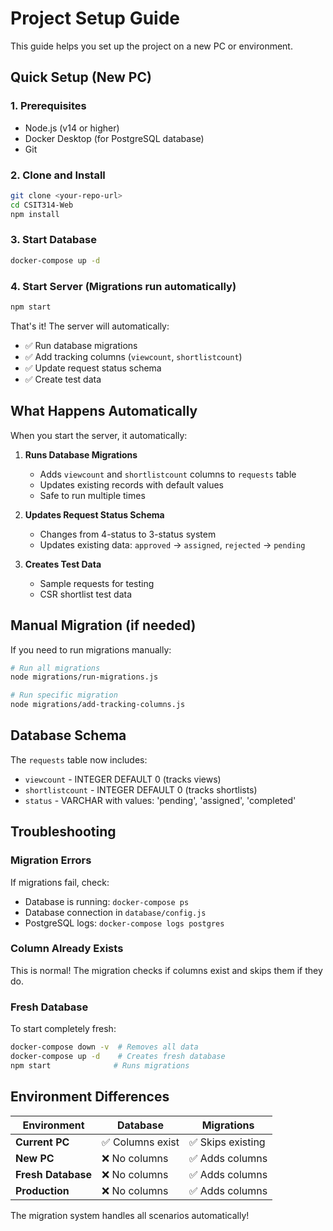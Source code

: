 # Project Setup Guide

This guide helps you set up the project on a new PC or environment.

## Quick Setup (New PC)

### 1. Prerequisites
- Node.js (v14 or higher)
- Docker Desktop (for PostgreSQL database)
- Git

### 2. Clone and Install
```bash
git clone <your-repo-url>
cd CSIT314-Web
npm install
```

### 3. Start Database
```bash
docker-compose up -d
```

### 4. Start Server (Migrations run automatically)
```bash
npm start
```

That's it! The server will automatically:
- ✅ Run database migrations
- ✅ Add tracking columns (`viewcount`, `shortlistcount`)
- ✅ Update request status schema
- ✅ Create test data

## What Happens Automatically

When you start the server, it automatically:

1. **Runs Database Migrations**
   - Adds `viewcount` and `shortlistcount` columns to `requests` table
   - Updates existing records with default values
   - Safe to run multiple times

2. **Updates Request Status Schema**
   - Changes from 4-status to 3-status system
   - Updates existing data: `approved` → `assigned`, `rejected` → `pending`

3. **Creates Test Data**
   - Sample requests for testing
   - CSR shortlist test data

## Manual Migration (if needed)

If you need to run migrations manually:

```bash
# Run all migrations
node migrations/run-migrations.js

# Run specific migration
node migrations/add-tracking-columns.js
```

## Database Schema

The `requests` table now includes:
- `viewcount` - INTEGER DEFAULT 0 (tracks views)
- `shortlistcount` - INTEGER DEFAULT 0 (tracks shortlists)
- `status` - VARCHAR with values: 'pending', 'assigned', 'completed'

## Troubleshooting

### Migration Errors
If migrations fail, check:
- Database is running: `docker-compose ps`
- Database connection in `database/config.js`
- PostgreSQL logs: `docker-compose logs postgres`

### Column Already Exists
This is normal! The migration checks if columns exist and skips them if they do.

### Fresh Database
To start completely fresh:
```bash
docker-compose down -v  # Removes all data
docker-compose up -d    # Creates fresh database
npm start              # Runs migrations
```

## Environment Differences

| Environment | Database | Migrations |
|-------------|----------|------------|
| **Current PC** | ✅ Columns exist | ✅ Skips existing |
| **New PC** | ❌ No columns | ✅ Adds columns |
| **Fresh Database** | ❌ No columns | ✅ Adds columns |
| **Production** | ❌ No columns | ✅ Adds columns |

The migration system handles all scenarios automatically!
